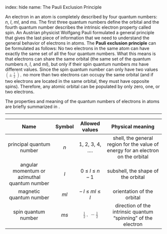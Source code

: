 index: hide
name: The Pauli Exclusion Principle

An electron in an atom is completely described by four quantum numbers:  *n*,  *l*,  *ml*, and  *ms*. The first three quantum numbers define the orbital and the fourth quantum number describes the intrinsic electron property called spin. An Austrian physicist Wolfgang Pauli formulated a general principle that gives the last piece of information that we need to understand the general behavior of electrons in atoms. The  **Pauli exclusion principle** can be formulated as follows: No two electrons in the same atom can have exactly the same set of all the four quantum numbers. What this means is that electrons can share the same orbital (the same set of the quantum numbers  *n*,  *l*, and  *ml*), but only if their spin quantum numbers  *ms* have different values. Since the spin quantum number can only have two values <math xmlns:q="http://cnx.rice.edu/qml/1.0" xmlns:m="http://www.w3.org/1998/Math/MathML" xmlns:bib="http://bibtexml.sf.net/" xmlns:md="http://cnx.rice.edu/mdml" xmlns="http://cnx.rice.edu/cnxml"><mrow><mrow><mo>(</mo><mrow><mo>±</mo><mspace width="0.2em"/><mfrac><mn>1</mn><mn>2</mn></mfrac><mspace width="0.2em"/></mrow><mo>)</mo></mrow><mo>,</mo></mrow></math> no more than two electrons can occupy the same orbital (and if two electrons are located in the same orbital, they must have opposite spins). Therefore, any atomic orbital can be populated by only zero, one, or two electrons.

The properties and meaning of the quantum numbers of electrons in atoms are briefly summarized in .


****

| Name | Symbol | Allowed values | Physical meaning |
|:-:|:-:|:-:|:-:|
| principal quantum number |  *n* | 1, 2, 3, 4, …. | shell, the general region for the value of energy for an electron on the orbital |
| angular momentum or azimuthal quantum number |  *l* | 0 ≤  *l* ≤  *n* – 1 | subshell, the shape of the orbital |
| magnetic quantum number |  *ml* | –  *l* ≤  *ml* ≤  *l* | orientation of the orbital |
| spin quantum number |  *ms* | <math xmlns:q="http://cnx.rice.edu/qml/1.0" xmlns:m="http://www.w3.org/1998/Math/MathML" xmlns:bib="http://bibtexml.sf.net/" xmlns:md="http://cnx.rice.edu/mdml" xmlns="http://cnx.rice.edu/cnxml"><mrow><mspace width="0.2em"/><mfrac><mn>1</mn><mn>2</mn></mfrac><mspace width="0.2em"/><mo>,</mo><mspace width="0.2em"/><mo>−</mo><mfrac><mn>1</mn><mn>2</mn></mfrac></mrow></math> | direction of the intrinsic quantum “spinning” of the electron |
    
